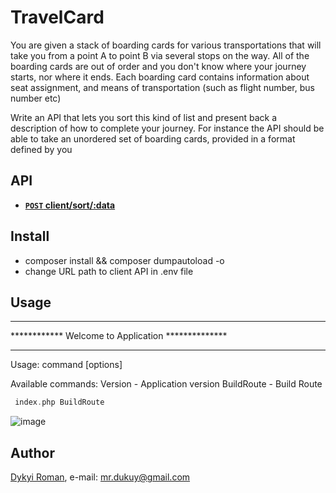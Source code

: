 # TravelCard

You are given a stack of boarding cards for various transportations that will take you from a point A to point B via several stops on the way. All of
the boarding cards are out of order and you don't know where your journey starts, nor where it ends. Each boarding card contains information
about seat assignment, and means of transportation (such as flight number, bus number etc)

Write an API that lets you sort this kind of list and present back a description of how to complete your journey.
For instance the API should be able to take an unordered set of boarding cards, provided in a format defined by you

## API
 - **[<code>POST</code> client/sort/:data](https://github.com/dykyi-roman/TravelCard/blob/master/client/README.md)**
 
## Install

+ composer install && composer dumpautoload -o
+ change URL path to client API in .env file
 
## Usage
**************************************************
************ Welcome to Application **************
**************************************************

Usage:
   command [options]

Available commands:
   Version    - Application version
   BuildRoute - Build Route


```php
 index.php BuildRoute
```
![image](https://github.com/dykyi-roman/TravelCard/blob/master/images/images/terminal.png)

## Author
[Dykyi Roman](https://www.linkedin.com/in/roman-dykyi-43428543/), e-mail: [mr.dukuy@gmail.com](mailto:mr.dukuy@gmail.com)
